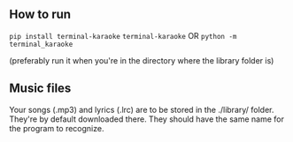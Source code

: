## How to run

` pip install terminal-karaoke `
` terminal-karaoke ` OR ` python -m terminal_karaoke `

(preferably run it when you're in the directory where the library folder is)

## Music files

Your songs (.mp3) and lyrics (.lrc) are to be stored in the ./library/ folder. They're by default downloaded there. 
They should have the same name for the program to recognize. 